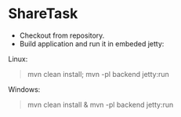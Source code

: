 ShareTask
======

* Checkout from repository.
* Build application and run it in embeded jetty: 

Linux:
>    mvn clean install; mvn -pl backend jetty:run

Windows:
>    mvn clean install & mvn -pl backend jetty:run
